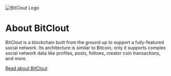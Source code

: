 ![BitClout Logo](https://bitclout.com/assets/img/camelcase_logo.svg)


# About BitClout
BitClout is a blockchain built from the ground up to support a fully-featured
social network. Its architecture is similar to Bitcoin, only it supports complex
social network data like profiles, posts, follows, creator coin transactions, and
more.

[Read about BitClout](https://docs.bitclout.com/)
